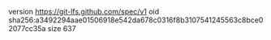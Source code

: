 version https://git-lfs.github.com/spec/v1
oid sha256:a3492294aae01506918e542da678c0316f8b3107541245563c8bce02077cc35a
size 637
